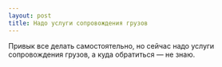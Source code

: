 ```yaml
---
layout: post 
title: Надо услуги сопровождения грузов 
--- 
```

Привык все делать самостоятельно, но сейчас надо услуги сопровождения грузов, а куда обратиться — не знаю.